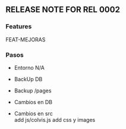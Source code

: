 ## RELEASE NOTE FOR REL 0002
### Features
FEAT-MEJORAS

### Pasos
- Entorno
    N/A
- BackUp DB                                                                     
- Backup /pages                                                                 
- Cambios en DB                                                                 

- Cambios en src                                                                
    add js/colvis.js
    add css y images